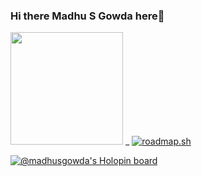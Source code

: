 ### Hi there Madhu S Gowda here👋

<!--<p align="Left"> <img src="https://github-readme-stats.vercel.app/api?username=madhusgowda&show_icons=true&theme=gotham" alt="madhusgowda" /></p> -->

<img height="180em" src="https://github-readme-stats.vercel.app/api/top-langs/?username=madhusgowda&layout=compact&langs_count=15&theme=dark">  _  [![roadmap.sh](https://api.roadmap.sh/v1-badge/wide/650203983ee87ab4ca506a09?variant=dark&roadmaps=golang)](https://roadmap.sh)


[![@madhusgowda's Holopin board](https://holopin.io/api/user/board?user=madhusgowda)](https://holopin.io/@madhusgowda)
<!--
**madhusgowda/madhusgowda** is a ✨ _special_ ✨ repository because its `README.md` (this file) appears on your GitHub profile.

Here are some ideas to get you started:

- 🔭 I’m currently working on ...
- 🌱 I’m currently learning ...
- 👯 I’m looking to collaborate on ...
- 🤔 I’m looking for help with ...
- 💬 Ask me about ...
- 📫 How to reach me: ...
- 😄 Pronouns: ...
- ⚡ Fun fact: ...
-->
